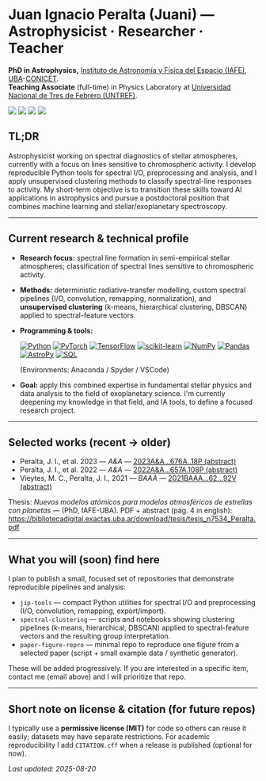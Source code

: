 # Juan Ignacio Peralta (Juani) — Astrophysicist · Researcher · Teacher

**PhD in Astrophysics,** [Instituto de Astronomía y Física del Espacio (IAFE)](https://www.iafe.uba.ar/), [UBA](https://www.uba.ar/)-[CONICET](https://www.conicet.gov.ar/).  
**Teaching Associate** (full-time) in Physics Laboratory at [Universidad Nacional de Tres de Febrero (UNTREF)](https://untref.edu.ar/).

<a href="mailto:jperalta@untref.edu.ar"><img src="https://img.shields.io/badge/Email-D14836?style=for-the-badge&logo=gmail&logoColor=white" /></a>
<a href="https://github.com/grapako"><img src="https://img.shields.io/badge/GitHub-181717?style=for-the-badge&logo=github&logoColor=white" /></a>
<a href="https://www.linkedin.com/in/juaniperalta/"><img src="https://img.shields.io/badge/LinkedIn-0A66C2?style=for-the-badge&logo=linkedin&logoColor=white" /></a>
<a href="https://orcid.org/0000-0001-7579-9257"><img src="https://img.shields.io/badge/ORCID-A6CE39?style=for-the-badge&logo=orcid&logoColor=white" /></a>


## TL;DR
Astrophysicist working on spectral diagnostics of stellar atmospheres, currently with a focus on lines sensitive to chromospheric activity. I develop reproducible Python tools for spectral I/O, preprocessing and analysis, and I apply unsupervised clustering methods to classify spectral-line responses to activity. My short-term objective is to transition these skills toward AI applications in astrophysics and pursue a postdoctoral position that combines machine learning and stellar/exoplanetary spectroscopy.

---

## Current research & technical profile
- **Research focus:** spectral line formation in semi-empirical stellar atmospheres; classification of spectral lines sensitive to chromospheric activity.  
- **Methods:** deterministic radiative-transfer modelling, custom spectral pipelines (I/O, convolution, remapping, normalization), and **unsupervised clustering** (k-means, hierarchical clustering, DBSCAN) applied to spectral-feature vectors.  
- **Programming & tools:** 

  [![Python](https://img.shields.io/badge/Python-3776AB?style=for-the-badge&logo=python&logoColor=white)](https://www.python.org/)
  [![PyTorch](https://img.shields.io/badge/PyTorch-EE4C2C?style=for-the-badge&logo=pytorch&logoColor=white)](https://pytorch.org/)
  [![TensorFlow](https://img.shields.io/badge/TensorFlow-FF6F00?style=for-the-badge&logo=tensorflow&logoColor=white)](https://www.tensorflow.org/)
  [![scikit-learn](https://img.shields.io/badge/scikit--learn-F7931E?style=for-the-badge&logo=scikit-learn&logoColor=white)](https://scikit-learn.org/)
  [![NumPy](https://img.shields.io/badge/Numpy-013243?style=for-the-badge&logo=numpy&logoColor=white)](https://numpy.org/)
  [![Pandas](https://img.shields.io/badge/Pandas-150458?style=for-the-badge&logo=pandas&logoColor=white)](https://pandas.pydata.org/)
  [![AstroPy](https://img.shields.io/badge/AstroPy-E35F25?style=for-the-badge&logo=astroquery&logoColor=white)](https://www.astropy.org/)
  [![SQL](https://img.shields.io/badge/SQL-4479A1?style=for-the-badge&logo=postgresql&logoColor=white)](https://www.postgresql.org/)

  (Environments: Anaconda / Spyder / VSCode)

- **Goal:** apply this combined expertise in fundamental stellar physics and data analysis to the field of exoplanetary science. I'm currently deepening my knowledge in that field, and IA tools, to define a focused research project.

---

## Selected works (recent → older)
- Peralta, J. I., et al. 2023 — *A&A* — [2023A&A...676A..18P (abstract)](https://ui.adsabs.harvard.edu/#abs/2023A&A...676A..18P/abstract)  
- Peralta, J. I., et al. 2022 — *A&A* — [2022A&A...657A.108P (abstract)](https://ui.adsabs.harvard.edu/#abs/2022A&A...657A.108P/abstract)  
- Vieytes, M. C., Peralta, J. I., 2021 — *BAAA* — [2021BAAA...62...92V (abstract)](https://ui.adsabs.harvard.edu/#abs/2021BAAA...62...92V/abstract)

Thesis: *Nuevos modelos atómicos para modelos atmosféricos de estrellas con planetas* — (PhD, IAFE-UBA). PDF + abstract (pag. 4 in english): https://bibliotecadigital.exactas.uba.ar/download/tesis/tesis_n7534_Peralta.pdf

---

## What you will (soon) find here
I plan to publish a small, focused set of repositories that demonstrate reproducible pipelines and analysis:
- `jip-tools` — compact Python utilities for spectral I/O and preprocessing (I/O, convolution, remapping, export/import).  
- `spectral-clustering` — scripts and notebooks showing clustering pipelines (k-means, hierarchical, DBSCAN) applied to spectral-feature vectors and the resulting group interpretation.  
- `paper-figure-repro` — minimal repo to reproduce one figure from a selected paper (script + small example data / synthetic generator).

These will be added progressively. If you are interested in a specific item, contact me (email above) and I will prioritize that repo.

---

## Short note on license & citation (for future repos)
I typically use a **permissive license (MIT)** for code so others can reuse it easily; datasets may have separate restrictions. For academic reproducibility I add `CITATION.cff` when a release is published (optional for now).

_Last updated: 2025-08-20_

